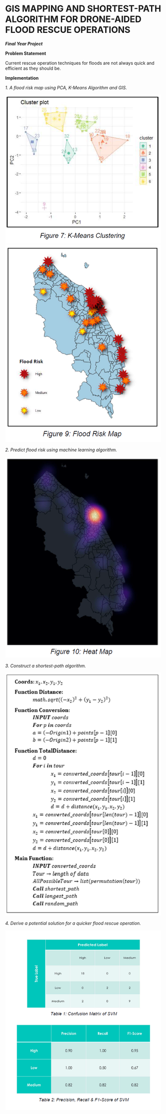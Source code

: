 # GIS MAPPING AND SHORTEST-PATH ALGORITHM FOR DRONE-AIDED FLOOD RESCUE OPERATIONS

***Final Year Project***

**Problem Statement**

Current rescue operation techniques for floods are not always quick and efficient as they should be.

**Implementation**

*1. A flood risk map using PCA, K-Means Algorithm and GIS.*

<img src = "Images/kmeans.PNG" width= "500" >

<img src = "Images/risk.PNG" width= "500" >

*2. Predict flood risk using machine learning algorithm.*

<img src = "Images/heat.PNG" width= "500" >

*3. Construct a shortest-path algorithm.*

<img src = "Images/algo.PNG" width= "500" >

*4. Derive a potential solution for a quicker flood rescue operation.*

<img src = "Images/result.PNG" width= "500" >

